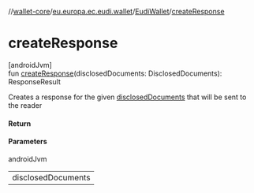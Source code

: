 //[wallet-core](../../../index.md)/[eu.europa.ec.eudi.wallet](../index.md)/[EudiWallet](index.md)/[createResponse](create-response.md)

# createResponse

[androidJvm]\
fun [createResponse](create-response.md)(disclosedDocuments: DisclosedDocuments): ResponseResult

Creates a response for the given [disclosedDocuments](create-response.md) that will be sent to the
reader

#### Return

#### Parameters

androidJvm

|                    |
|--------------------|
| disclosedDocuments |
